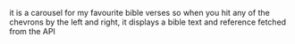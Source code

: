 it is a carousel for my favourite bible verses so when you hit any of the chevrons by the left and right, it displays a bible text and reference fetched from the API
